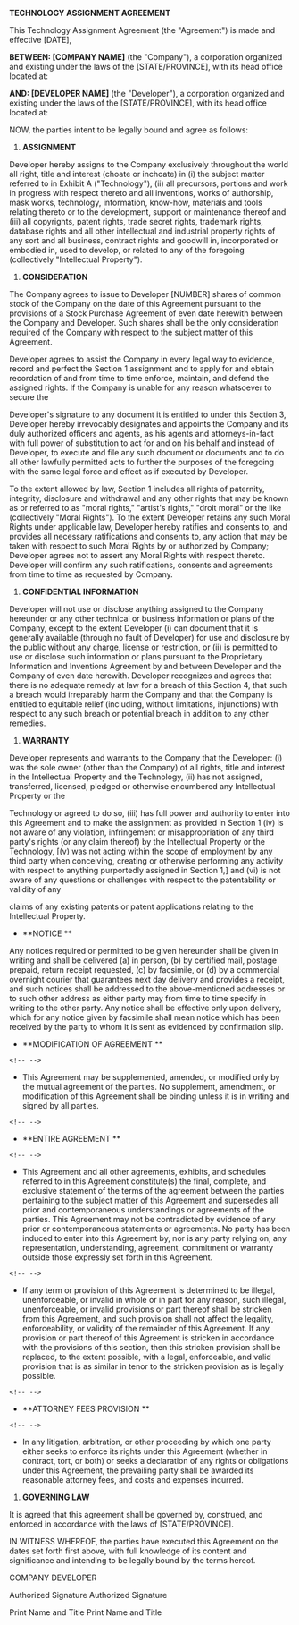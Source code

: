 **TECHNOLOGY ASSIGNMENT AGREEMENT**

This Technology Assignment Agreement (the "Agreement") is made and
effective \[DATE\],

**BETWEEN: \[COMPANY NAME\]** (the \"Company\"), a corporation organized
and existing under the laws of the \[STATE/PROVINCE\], with its head
office located at:

**AND: \[DEVELOPER NAME\]** (the \"Developer\"), a corporation organized
and existing under the laws of the \[STATE/PROVINCE\], with its head
office located at:

NOW, the parties intent to be legally bound and agree as follows:

1.  **ASSIGNMENT**

Developer hereby assigns to the Company exclusively throughout the world
all right, title and interest (choate or inchoate) in (i) the subject
matter referred to in Exhibit A (\"Technology\"), (ii) all precursors,
portions and work in progress with respect thereto and all inventions,
works of authorship, mask works, technology, information, know-how,
materials and tools relating thereto or to the development, support or
maintenance thereof and (iii) all copyrights, patent rights, trade
secret rights, trademark rights, database rights and all other
intellectual and industrial property rights of any sort and all
business, contract rights and goodwill in, incorporated or embodied in,
used to develop, or related to any of the foregoing (collectively
\"Intellectual Property\").

1.  **CONSIDERATION**

The Company agrees to issue to Developer \[NUMBER\] shares of common
stock of the Company on the date of this Agreement pursuant to the
provisions of a Stock Purchase Agreement of even date herewith between
the Company and Developer. Such shares shall be the only consideration
required of the Company with respect to the subject matter of this
Agreement.

Developer agrees to assist the Company in every legal way to evidence,
record and perfect the Section 1 assignment and to apply for and obtain
recordation of and from time to time enforce, maintain, and defend the
assigned rights. If the Company is unable for any reason whatsoever to
secure the

Developer\'s signature to any document it is entitled to under this
Section 3, Developer hereby irrevocably designates and appoints the
Company and its duly authorized officers and agents, as his agents and
attorneys-in-fact with full power of substitution to act for and on his
behalf and instead of Developer, to execute and file any such document
or documents and to do all other lawfully permitted acts to further the
purposes of the foregoing with the same legal force and effect as if
executed by Developer.

To the extent allowed by law, Section 1 includes all rights of
paternity, integrity, disclosure and withdrawal and any other rights
that may be known as or referred to as \"moral rights,\" \"artist\'s
rights,\" \"droit moral\" or the like (collectively \"Moral Rights\").
To the extent Developer retains any such Moral Rights under applicable
law, Developer hereby ratifies and consents to, and provides all
necessary ratifications and consents to, any action that may be taken
with respect to such Moral Rights by or authorized by Company; Developer
agrees not to assert any Moral Rights with respect thereto. Developer
will confirm any such ratifications, consents and agreements from time
to time as requested by Company.

1.  **CONFIDENTIAL INFORMATION**

Developer will not use or disclose anything assigned to the Company
hereunder or any other technical or business information or plans of the
Company, except to the extent Developer (i) can document that it is
generally available (through no fault of Developer) for use and
disclosure by the public without any charge, license or restriction, or
(ii) is permitted to use or disclose such information or plans pursuant
to the Proprietary Information and Inventions Agreement by and between
Developer and the Company of even date herewith. Developer recognizes
and agrees that there is no adequate remedy at law for a breach of this
Section 4, that such a breach would irreparably harm the Company and
that the Company is entitled to equitable relief (including, without
limitations, injunctions) with respect to any such breach or potential
breach in addition to any other remedies.

1.  **WARRANTY**

Developer represents and warrants to the Company that the Developer: (i)
was the sole owner (other than the Company) of all rights, title and
interest in the Intellectual Property and the Technology, (ii) has not
assigned, transferred, licensed, pledged or otherwise encumbered any
Intellectual Property or the

Technology or agreed to do so, (iii) has full power and authority to
enter into this Agreement and to make the assignment as provided in
Section 1 (iv) is not aware of any violation, infringement or
misappropriation of any third party\'s rights (or any claim thereof) by
the Intellectual Property or the Technology, \[(v) was not acting within
the scope of employment by any third party when conceiving, creating or
otherwise performing any activity with respect to anything purportedly
assigned in Section 1,\] and (vi) is not aware of any questions or
challenges with respect to the patentability or validity of any

claims of any existing patents or patent applications relating to the
Intellectual Property.

-   **NOTICE **

Any notices required or permitted to be given hereunder shall be given
in writing and shall be delivered (a) in person, (b) by certified mail,
postage prepaid, return receipt requested, (c) by facsimile, or (d) by a
commercial overnight courier that guarantees next day delivery and
provides a receipt, and such notices shall be addressed to the
above-mentioned addresses or to such other address as either party may
from time to time specify in writing to the other party. Any notice
shall be effective only upon delivery, which for any notice given by
facsimile shall mean notice which has been received by the party to whom
it is sent as evidenced by confirmation slip.

-   **MODIFICATION OF AGREEMENT **

```{=html}
<!-- -->
```
-   This Agreement may be supplemented, amended, or modified only by the
    mutual agreement of the parties. No supplement, amendment, or
    modification of this Agreement shall be binding unless it is in
    writing and signed by all parties.

```{=html}
<!-- -->
```
-   **ENTIRE AGREEMENT **

```{=html}
<!-- -->
```
-   This Agreement and all other agreements, exhibits, and schedules
    referred to in this Agreement constitute(s) the final, complete, and
    exclusive statement of the terms of the agreement between the
    parties pertaining to the subject matter of this Agreement and
    supersedes all prior and contemporaneous understandings or
    agreements of the parties. This Agreement may not be contradicted by
    evidence of any prior or contemporaneous statements or agreements.
    No party has been induced to enter into this Agreement by, nor is
    any party relying on, any representation, understanding, agreement,
    commitment or warranty outside those expressly set forth in this
    Agreement.

```{=html}
<!-- -->
```
-   If any term or provision of this Agreement is determined to be
    illegal, unenforceable, or invalid in whole or in part for any
    reason, such illegal, unenforceable, or invalid provisions or part
    thereof shall be stricken from this Agreement, and such provision
    shall not affect the legality, enforceability, or validity of the
    remainder of this Agreement. If any provision or part thereof of
    this Agreement is stricken in accordance with the provisions of this
    section, then this stricken provision shall be replaced, to the
    extent possible, with a legal, enforceable, and valid provision that
    is as similar in tenor to the stricken provision as is legally
    possible.

```{=html}
<!-- -->
```
-   **ATTORNEY FEES PROVISION **

```{=html}
<!-- -->
```
-   In any litigation, arbitration, or other proceeding by which one
    party either seeks to enforce its rights under this Agreement
    (whether in contract, tort, or both) or seeks a declaration of any
    rights or obligations under this Agreement, the prevailing party
    shall be awarded its reasonable attorney fees, and costs and
    expenses incurred.

1.  **GOVERNING LAW**

It is agreed that this agreement shall be governed by, construed, and
enforced in accordance with the laws of \[STATE/PROVINCE\].

IN WITNESS WHEREOF, the parties have executed this Agreement on the
dates set forth first above, with full knowledge of its content and
significance and intending to be legally bound by the terms hereof.

COMPANY DEVELOPER

Authorized Signature Authorized Signature

Print Name and Title Print Name and Title
